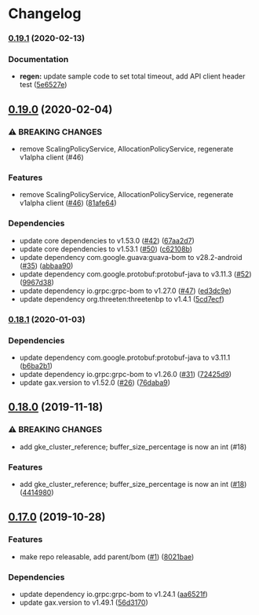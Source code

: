 # Changelog

### [0.19.1](https://www.github.com/googleapis/java-gameservices/compare/v0.19.0...v0.19.1) (2020-02-13)


### Documentation

* **regen:** update sample code to set total timeout, add API client header test ([5e6527e](https://www.github.com/googleapis/java-gameservices/commit/5e6527e276775896087917f61776ffcf09878ded))

## [0.19.0](https://www.github.com/googleapis/java-gameservices/compare/v0.18.1...v0.19.0) (2020-02-04)


### ⚠ BREAKING CHANGES

* remove ScalingPolicyService, AllocationPolicyService, regenerate v1alpha client (#46)

### Features

* remove ScalingPolicyService, AllocationPolicyService, regenerate v1alpha client ([#46](https://www.github.com/googleapis/java-gameservices/issues/46)) ([81afe64](https://www.github.com/googleapis/java-gameservices/commit/81afe6486bbf8faa2879f8b5d5df89141c772739))


### Dependencies

* update core dependencies to v1.53.0 ([#42](https://www.github.com/googleapis/java-gameservices/issues/42)) ([67aa2d7](https://www.github.com/googleapis/java-gameservices/commit/67aa2d74655dce8b9ffa267df689cf1d4ca39b13))
* update core dependencies to v1.53.1 ([#50](https://www.github.com/googleapis/java-gameservices/issues/50)) ([c62108b](https://www.github.com/googleapis/java-gameservices/commit/c62108bc7a63d338d2848dc394f5e6b892559fa1))
* update dependency com.google.guava:guava-bom to v28.2-android ([#35](https://www.github.com/googleapis/java-gameservices/issues/35)) ([abbaa90](https://www.github.com/googleapis/java-gameservices/commit/abbaa9061771c320e614d7e351d219e57765f861))
* update dependency com.google.protobuf:protobuf-java to v3.11.3 ([#52](https://www.github.com/googleapis/java-gameservices/issues/52)) ([9967d38](https://www.github.com/googleapis/java-gameservices/commit/9967d384abba97f90463d7151690c9e9e728fd93))
* update dependency io.grpc:grpc-bom to v1.27.0 ([#47](https://www.github.com/googleapis/java-gameservices/issues/47)) ([ed3dc9e](https://www.github.com/googleapis/java-gameservices/commit/ed3dc9e00710d4dea36f0140ee138fccb0c3f0e1))
* update dependency org.threeten:threetenbp to v1.4.1 ([5cd7ecf](https://www.github.com/googleapis/java-gameservices/commit/5cd7ecf19c47a747b96c8cca3af005f6a226b231))

### [0.18.1](https://www.github.com/googleapis/java-gameservices/compare/v0.18.0...v0.18.1) (2020-01-03)


### Dependencies

* update dependency com.google.protobuf:protobuf-java to v3.11.1 ([b6ba2b1](https://www.github.com/googleapis/java-gameservices/commit/b6ba2b119f7c8dd29248a5998d6fb04bf4424d5b))
* update dependency io.grpc:grpc-bom to v1.26.0 ([#31](https://www.github.com/googleapis/java-gameservices/issues/31)) ([72425d9](https://www.github.com/googleapis/java-gameservices/commit/72425d92ec72677a83dc36a5c8d99b30595ac4f7))
* update gax.version to v1.52.0 ([#26](https://www.github.com/googleapis/java-gameservices/issues/26)) ([76daba9](https://www.github.com/googleapis/java-gameservices/commit/76daba944b5a5e883e812f9116fcce95db16b7ed))

## [0.18.0](https://www.github.com/googleapis/java-gameservices/compare/v0.17.0...v0.18.0) (2019-11-18)


### ⚠ BREAKING CHANGES

* add gke_cluster_reference; buffer_size_percentage is now an int (#18)

### Features

* add gke_cluster_reference; buffer_size_percentage is now an int ([#18](https://www.github.com/googleapis/java-gameservices/issues/18)) ([4414980](https://www.github.com/googleapis/java-gameservices/commit/4414980b948fa37203f05d03e95f2b1c885f783b))

## [0.17.0](https://www.github.com/googleapis/java-gameservices/compare/0.16.0...v0.17.0) (2019-10-28)


### Features

* make repo releasable, add parent/bom ([#1](https://www.github.com/googleapis/java-gameservices/issues/1)) ([8021bae](https://www.github.com/googleapis/java-gameservices/commit/8021baeb8521b5d11aa55a02b0c5d432e70d982d))


### Dependencies

* update dependency io.grpc:grpc-bom to v1.24.1 ([aa6521f](https://www.github.com/googleapis/java-gameservices/commit/aa6521f939014837fc2c31e9e579437616940e3f))
* update gax.version to v1.49.1 ([56d3170](https://www.github.com/googleapis/java-gameservices/commit/56d317064821c43d0c66c4831fd6f7a8eaf52fa8))
